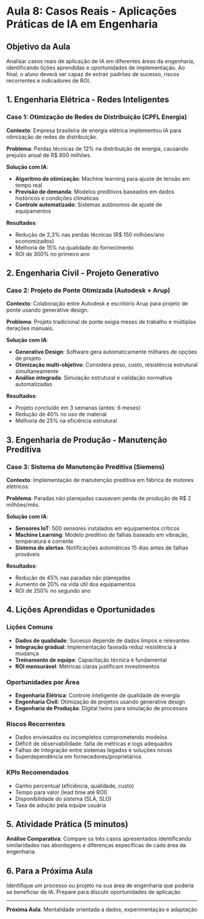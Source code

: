 # Aula 8: Casos Reais - Aplicações Práticas de IA em Engenharia

## Objetivo da Aula
Analisar casos reais de aplicação de IA em diferentes áreas da engenharia, identificando lições aprendidas e oportunidades de implementação. Ao final, o aluno deverá ser capaz de extrair padrões de sucesso, riscos recorrentes e indicadores de ROI.

## 1. Engenharia Elétrica - Redes Inteligentes

### Caso 1: Otimização de Redes de Distribuição (CPFL Energia)
**Contexto**: Empresa brasileira de energia elétrica implementou IA para otimização de redes de distribuição.

**Problema**: Perdas técnicas de 12% na distribuição de energia, causando prejuízo anual de R$ 800 milhões.

**Solução com IA**:
- **Algoritmo de otimização**: Machine learning para ajuste de tensão em tempo real
- **Previsão de demanda**: Modelos preditivos baseados em dados históricos e condições climáticas
- **Controle automatizado**: Sistemas autônomos de ajuste de equipamentos

**Resultados**:
- Redução de 2,3% nas perdas técnicas (R$ 150 milhões/ano economizados)
- Melhoria de 15% na qualidade do fornecimento
- ROI de 300% no primeiro ano

## 2. Engenharia Civil - Projeto Generativo

### Caso 2: Projeto de Ponte Otimizada (Autodesk + Arup)
**Contexto**: Colaboração entre Autodesk e escritório Arup para projeto de ponte usando generative design.

**Problema**: Projeto tradicional de ponte exigia meses de trabalho e múltiplas iterações manuais.

**Solução com IA**:
- **Generative Design**: Software gera automaticamente milhares de opções de projeto
- **Otimização multi-objetivo**: Considera peso, custo, resistência estrutural simultaneamente
- **Análise integrada**: Simulação estrutural e validação normativa automatizadas

**Resultados**:
- Projeto concluído em 3 semanas (antes: 6 meses)
- Redução de 40% no uso de material
- Melhoria de 25% na eficiência estrutural

## 3. Engenharia de Produção - Manutenção Preditiva

### Caso 3: Sistema de Manutenção Preditiva (Siemens)
**Contexto**: Implementação de manutenção preditiva em fábrica de motores elétricos.

**Problema**: Paradas não planejadas causavam perda de produção de R$ 2 milhões/mês.

**Solução com IA**:
- **Sensores IoT**: 500 sensores instalados em equipamentos críticos
- **Machine Learning**: Modelo preditivo de falhas baseado em vibração, temperatura e corrente
- **Sistema de alertas**: Notificações automáticas 15 dias antes de falhas prováveis

**Resultados**:
- Redução de 45% nas paradas não planejadas
- Aumento de 20% na vida útil dos equipamentos
- ROI de 250% no segundo ano

## 4. Lições Aprendidas e Oportunidades

### Lições Comuns
- **Dados de qualidade**: Sucesso depende de dados limpos e relevantes
- **Integração gradual**: Implementação faseada reduz resistência à mudança
- **Treinamento de equipe**: Capacitação técnica é fundamental
- **ROI mensurável**: Métricas claras justificam investimentos

### Oportunidades por Área
- **Engenharia Elétrica**: Controle inteligente de qualidade de energia
- **Engenharia Civil**: Otimização de projetos usando generative design
- **Engenharia de Produção**: Digital twins para simulação de processos

### Riscos Recorrentes
- Dados enviesados ou incompletos comprometendo modelos
- Déficit de observabilidade: falta de métricas e logs adequados
- Falhas de integração entre sistemas legados e soluções novas
- Superdependência em fornecedores/proprietários

### KPIs Recomendados
- Ganho percentual (eficiência, qualidade, custo)
- Tempo para valor (lead time até ROI)
- Disponibilidade do sistema (SLA, SLO)
- Taxa de adoção pela equipe usuária

## 5. Atividade Prática (5 minutos)
**Análise Comparativa**: Compare os três casos apresentados identificando similaridades nas abordagens e diferenças específicas de cada área da engenharia.

## 6. Para a Próxima Aula
Identifique um processo ou projeto na sua área de engenharia que poderia se beneficiar de IA. Prepare para discutir oportunidades de aplicação.

---
**Próxima Aula**: Mentalidade orientada a dados, experimentação e adaptação
